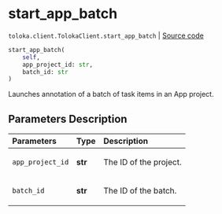 # start_app_batch
`toloka.client.TolokaClient.start_app_batch` | [Source code](https://github.com/Toloka/toloka-kit/blob/v1.1.1/src/client/__init__.py#L3944)

```python
start_app_batch(
    self,
    app_project_id: str,
    batch_id: str
)
```

Launches annotation of a batch of task items in an App project.

## Parameters Description

| Parameters | Type | Description |
| :----------| :----| :-----------|
`app_project_id`|**str**|<p>The ID of the project.</p>
`batch_id`|**str**|<p>The ID of the batch.</p>
